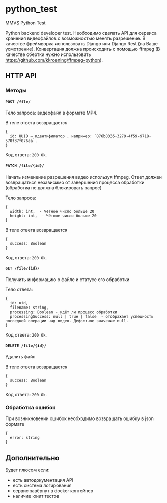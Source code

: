 # python_test
MMVS Python Test

Python backend developer test. Необходимо сделать API для сервиса хранения видеофайлов с возможностью менять разрешение. В качестве фреймворка использовать Django или Django Rest (на Ваше усмотрение). Конвертация должна происходить с помощью ffmpeg (В качестве обертки нужно использовать https://github.com/kkroening/ffmpeg-python).

## HTTP API

### Методы

#### `POST /file/`
Тело запроса: видеофайл в формате MP4.

В теле ответа возвращается 
```
{
  id: UUID — идентификатор , например: `876b8335-3279-4f59-9718-570f37f076ea`.
}
``` 

Код ответа: `200 Ok`.

#### `PATCH /file/{id}/`
Начать изменение разрешения видео используя ffmpeg. Ответ должен возвращаться независимо от завершения процесса обработки (обработка не должна блокировать запрос) 

Тело запроса:

```
{
  width: int,  - Чётное число больше 20
  height: int,  - Чётное число больше 20
}
```

В теле ответа возвращается 
```
{
  success: Boolean
}
``` 
Код ответа: `200 Ok`.

#### `GET /file/{id}/`
Получить информацию о файле и статусе его обработки

Тело ответа:

```
{
  id: uid,
  filename: string,
  processing: Boolean - идёт ли процесс обработки
  processingSuccess: null | true | false  - отображает успешность последней операции над видео. Дефолтное значение null.
}
```
Код ответа: `200 Ok`.


#### `DELETE /file/{id}/`
Удалить файл

В теле ответа возвращается 
```
{
  success: Boolean
}
``` 
Код ответа: `200 Ok`.


### Обработка ошибок
При возникновении ошибок необходимо возвращать ошибку в json формате
```
{
  error: string
}
```

## Дополнительно
Будет плюсом если:
 - есть автодокументация API 
 - есть система логирования
 - сервис завёрнут в docker контейнер
 - наличие юнит тестов
